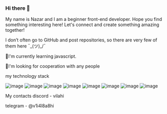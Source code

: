 ### Hi there 👋
My name is Nazar and I am a beginner front-end developer. Hope you find something interesting here! Let's connect and create something amazing together!

I don’t often go to GitHub and post repositories, so there are very few of them here ¯\_(ツ)_/¯

🌱I'm currently learning javascript.

👯I'm looking for cooperation with any people

my technology stack

![image](https://github.com/Vilahi/Vilahi/assets/139176283/05e8678b-6228-475e-8582-86a214f49285) ![image](https://github.com/Vilahi/Vilahi/assets/139176283/c1cfbc58-9581-4274-9dbc-60bb230398af) ![image](https://github.com/Vilahi/Vilahi/assets/139176283/56e38b2a-627b-45c3-a8e2-3046c2a2c36a) ![image](https://github.com/Vilahi/Vilahi/assets/139176283/df3531d8-85db-4e55-99ad-8456060e0665) ![image](https://github.com/Vilahi/Vilahi/assets/139176283/a95ad4d3-6488-4eed-ac91-f3e8bb1a185e) ![image](https://github.com/Vilahi/Vilahi/assets/139176283/4817e9b9-6ba7-4ead-949f-b1c4dd2fb3a0) ![image](https://github.com/Vilahi/Vilahi/assets/139176283/e3dabafc-a00b-4002-b312-6c58fda345b1) ![image](https://github.com/Vilahi/Vilahi/assets/139176283/abc4ae02-1adf-4487-93b6-1a8b05796389)

My contacts
discord - vilahi

telegram - @v1i4l8a8hi
<!--
**Vilahi/Vilahi** is a ✨ _special_ ✨ repository because its `README.md` (this file) appears on your GitHub profile.

Here are some ideas to get you started:

- 🔭 I’m currently working on ...
- 🌱 I’m currently learning ...
- 👯 I’m looking to collaborate on ...
- 🤔 I’m looking for help with ...
- 💬 Ask me about ...
- 📫 How to reach me: ...
- 😄 Pronouns: ...
- ⚡ Fun fact: ...
-->
